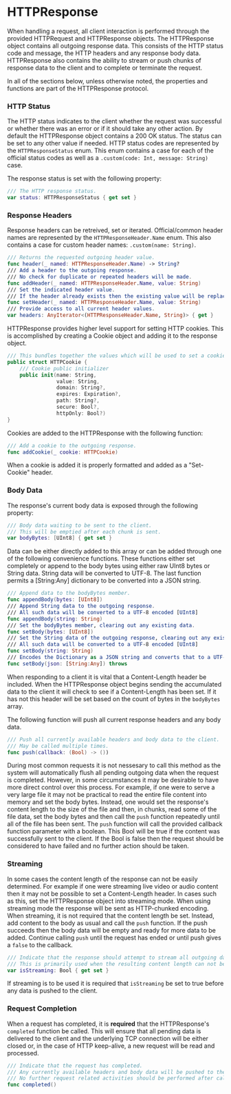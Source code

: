 # HTTPResponse

When handling a request, all client interaction is performed through the provided HTTPRequest and HTTPResponse objects. The HTTPResponse object contains all outgoing response data. This consists of the HTTP status code and message, the HTTP headers and any response body data. HTTPResponse also contains the ability to stream or push chunks of response data to the client and to complete or terminate the request.

In all of the sections below, unless otherwise noted, the properties and functions are part of the HTTPResponse protocol.

### HTTP Status

The HTTP status indicates to the client whether the request was successful or whether there was an error or if it should take any other action. By default the HTTPResponse object contains a 200 OK status. The status can be set to any other value if needed. HTTP status codes are represented by the ```HTTPResponseStatus``` enum. This enum contains a case for each of the official status codes as well as a ```.custom(code: Int, message: String)``` case.

The response status is set with the following property:

```swift
/// The HTTP response status.
var status: HTTPResponseStatus { get set }
```

### Response Headers

Response headers can be retreived, set or iterated. Official/common header names are represented by the ```HTTPResponseHeader.Name``` enum. This also contains a case for custom header names: ```.custom(name: String)```.

```swift
/// Returns the requested outgoing header value.
func header(_ named: HTTPResponseHeader.Name) -> String?
/// Add a header to the outgoing response.
/// No check for duplicate or repeated headers will be made.
func addHeader(_ named: HTTPResponseHeader.Name, value: String)
/// Set the indicated header value. 
/// If the header already exists then the existing value will be replaced.
func setHeader(_ named: HTTPResponseHeader.Name, value: String)
/// Provide access to all current header values.
var headers: AnyIterator<(HTTPResponseHeader.Name, String)> { get }
```

HTTPResponse provides higher level support for setting HTTP cookies. This is accomplished by creating a Cookie object and adding it to the response object.

```swift
/// This bundles together the values which will be used to set a cookie in the outgoing response
public struct HTTPCookie {
	/// Cookie public initializer
	public init(name: String,
	            value: String,
	            domain: String?,
	            expires: Expiration?,
	            path: String?,
	            secure: Bool?,
	            httpOnly: Bool?)
}
```

Cookies are added to the HTTPResponse with the following function:

```swift
/// Add a cookie to the outgoing response.
func addCookie(_ cookie: HTTPCookie)
```

When a cookie is added it is properly formatted and added as a "Set-Cookie" header.

### Body Data

The response's current body data is exposed through the following property:

```swift
/// Body data waiting to be sent to the client.
/// This will be emptied after each chunk is sent.
var bodyBytes: [UInt8] { get set }
```

Data can be either directly added to this array or can be added through one of the following convenience functions. These functions either set completely or append to the body bytes using either raw UInt8 bytes or String data. String data will be converted to UTF-8. The last function permits a [String:Any] dictionary to be converted into a JSON string.

```swift
/// Append data to the bodyBytes member.
func appendBody(bytes: [UInt8])
/// Append String data to the outgoing response.
/// All such data will be converted to a UTF-8 encoded [UInt8]
func appendBody(string: String)
/// Set the bodyBytes member, clearing out any existing data.
func setBody(bytes: [UInt8])
/// Set the String data of the outgoing response, clearing out any existing data.
/// All such data will be converted to a UTF-8 encoded [UInt8]
func setBody(string: String)
/// Encodes the Dictionary as a JSON string and converts that to a UTF-8 encoded [UInt8]
func setBody(json: [String:Any]) throws
```

When responding to a client it is vital that a Content-Length header be included. When the HTTPResponse object begins sending the accumulated data to the client it will check to see if a Content-Length has been set. If it has not this header will be set based on the count of bytes in the ```bodyBytes``` array.

The following function will push all current response headers and any body data. 

```swift
/// Push all currently available headers and body data to the client.
/// May be called multiple times.
func push(callback: (Bool) -> ())
```

During most common requests it is not nessesary to call this method as the system will automatically flush all pending outgoing data when the request is completed. However, in some circumstances it may be desirable to have more direct control over this process. For example, if one were to serve a very large file it may not be practical to read the entire file content into memory and set the body bytes. Instead, one would set the response's content length to the size of the file and then, in chunks, read some of the file data, set the body bytes and then call the ```push``` function repeatedly until all of the file has been sent. The ```push``` function will call the provided callback function parameter with a boolean. This Bool will be true if the content was successfully sent to the client. If the Bool is false then the request should be considered to have failed and no further action should be taken.

### Streaming

In some cases the content length of the response can not be easily determined. For example if one were streaming live video or audio content then it may not be possible to set a Content-Length header. In cases such as this, set the HTTPResponse object into streaming mode. When using streaming mode the response will be sent as HTTP-chunked encoding. When streaming, it is not required that the content length be set. Instead, add content to the body as usual and call the ```push``` function. If the push succeeds then the body data will be empty and ready for more data to be added. Continue calling ```push``` until the request has ended or until push gives a ```false``` to the callback.

```swift
/// Indicate that the response should attempt to stream all outgoing data.
/// This is primarily used when the resulting content length can not be known.
var isStreaming: Bool { get set }
```

If streaming is to be used it is required that ```isStreaming``` be set to true before any data is pushed to the client.

### Request Completion

When a request has completed, it is **required** that the HTTPResponse's ```completed``` function be called. This will ensure that all pending data is delivered to the client and the underlying TCP connection will be either closed or, in the case of HTTP keep-alive, a new request will be read and processed.

```swift
/// Indicate that the request has completed.
/// Any currently available headers and body data will be pushed to the client.
/// No further request related activities should be performed after calling this.
func completed()
```
